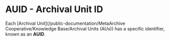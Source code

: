 # AUID - Archival Unit ID

Each [Archival Unit](/public-documentation/MetaArchive Cooperative/Knowledge Base/Archival Units (AUs)) has a specific identifier, known as an **AUID**.  



